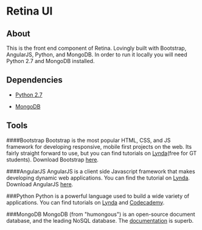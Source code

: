 Retina UI
=========

About
-----
This is the front end component of Retina. Lovingly built with Bootstrap, AngularJS, Python, and MongoDB. In order to run it locally you will need Python 2.7 and MongoDB installed.

Dependencies
------------
* [Python 2.7](https://www.python.org/)

* [MongoDB](http://www.mongodb.org/)

Tools
-----

####Bootstrap
Bootstrap is the most popular HTML, CSS, and JS framework for developing responsive, mobile first projects on the web. Its fairly straight forward to use, but you can find tutorials on [Lynda](http://www.lynda.com/Bootstrap-tutorials/Up-Running-Bootstrap-3/133339-2.html)(free for GT students). Download Bootstrap [here](http://getbootstrap.com/).

####AngularJS
AngularJS is a client side Javascript framework that makes developing dynamic web applications. You can find the tutorial on [Lynda](http://www.lynda.com/AngularJS-tutorials/Up-Running-AngularJS/154414-2.html?srchtrk=index:1%0Alinktypeid:2%0Aq:angularjs%0Apage:1%0As:relevance%0Asa:true%0Aproducttypeid:2). Download AngularJS [here](https://angularjs.org/).

###Python
Python is a powerful language used to build a wide variety of applications. You can find tutorials on [Lynda](http://www.lynda.com/Python-training-tutorials/415-0.html) and [Codecademy](https://www.codecademy.com/tracks/python).

###MongoDB
MongoDB (from "humongous") is an open-source document database, and the leading NoSQL database. The [documentation](http://docs.mongodb.org/manual/) is superb.
